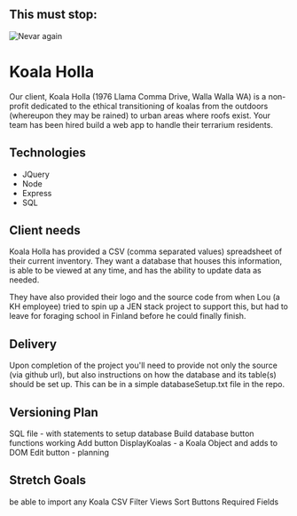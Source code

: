 This must stop:
---------------
![Nevar again](https://i.makeagif.com/media/8-22-2014/GO_DT4.gif)


Koala Holla
===========

Our client, Koala Holla (1976 Llama Comma Drive, Walla Walla WA) is a non-profit dedicated to the ethical transitioning of koalas from the outdoors (whereupon they may be rained) to urban areas where roofs exist. Your team has been hired build a web app to handle their terrarium residents.

Technologies
------------
* JQuery
* Node
* Express
* SQL

Client needs
------------
Koala Holla has provided a CSV (comma separated values) spreadsheet of their current inventory. They want a database that houses this information, is able to be viewed at any time, and has the ability to update data as needed.

They have also provided their logo and the source code from when Lou (a KH employee) tried to spin up a JEN stack project to support this, but had to leave for foraging school in Finland before he could finally finish.

Delivery
--------
Upon completion of the project you'll need to provide not only the source (via github url), but also instructions on how the database and its table(s) should be set up. This can be in a simple databaseSetup.txt file in the repo.

Versioning Plan
---------------
SQL file - with statements to setup database
Build database
button functions working
Add button
DisplayKoalas - a Koala Object and adds to DOM
Edit button - planning


Stretch Goals
-------------
be able to import any Koala CSV
Filter Views
Sort Buttons
Required Fields
